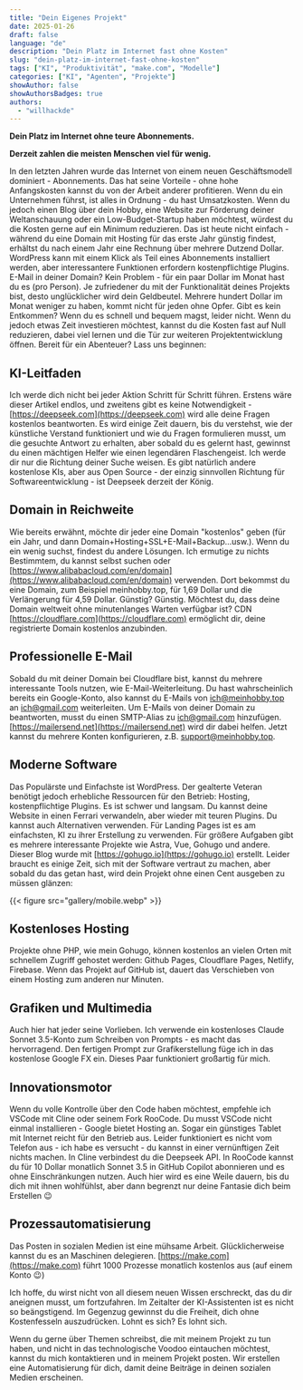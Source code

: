 ```yaml
---
title: "Dein Eigenes Projekt"
date: 2025-01-26
draft: false
language: "de"
description: "Dein Platz im Internet fast ohne Kosten"
slug: "dein-platz-im-internet-fast-ohne-kosten"
tags: ["KI", "Produktivität", "make.com", "Modelle"]
categories: ["KI", "Agenten", "Projekte"]
showAuthor: false
showAuthorsBadges: true
authors:
  - "willhackde"
---
```


**Dein Platz im Internet ohne teure Abonnements.**

**Derzeit zahlen die meisten Menschen viel für wenig.**

In den letzten Jahren wurde das Internet von einem neuen Geschäftsmodell dominiert - Abonnements. Das hat seine Vorteile - ohne hohe Anfangskosten kannst du von der Arbeit anderer profitieren. Wenn du ein Unternehmen führst, ist alles in Ordnung - du hast Umsatzkosten. Wenn du jedoch einen Blog über dein Hobby, eine Website zur Förderung deiner Weltanschauung oder ein Low-Budget-Startup haben möchtest, würdest du die Kosten gerne auf ein Minimum reduzieren. Das ist heute nicht einfach - während du eine Domain mit Hosting für das erste Jahr günstig findest, erhältst du nach einem Jahr eine Rechnung über mehrere Dutzend Dollar. WordPress kann mit einem Klick als Teil eines Abonnements installiert werden, aber interessantere Funktionen erfordern kostenpflichtige Plugins. E-Mail in deiner Domain? Kein Problem - für ein paar Dollar im Monat hast du es (pro Person). Je zufriedener du mit der Funktionalität deines Projekts bist, desto unglücklicher wird dein Geldbeutel. Mehrere hundert Dollar im Monat weniger zu haben, kommt nicht für jeden ohne Opfer. Gibt es kein Entkommen? Wenn du es schnell und bequem magst, leider nicht. Wenn du jedoch etwas Zeit investieren möchtest, kannst du die Kosten fast auf Null reduzieren, dabei viel lernen und die Tür zur weiteren Projektentwicklung öffnen. Bereit für ein Abenteuer? Lass uns beginnen:

## KI-Leitfaden
Ich werde dich nicht bei jeder Aktion Schritt für Schritt führen. Erstens wäre dieser Artikel endlos, und zweitens gibt es keine Notwendigkeit - [https://deepseek.com](https://deepseek.com) wird alle deine Fragen kostenlos beantworten. Es wird einige Zeit dauern, bis du verstehst, wie der künstliche Verstand funktioniert und wie du Fragen formulieren musst, um die gesuchte Antwort zu erhalten, aber sobald du es gelernt hast, gewinnst du einen mächtigen Helfer wie einen legendären Flaschengeist. Ich werde dir nur die Richtung deiner Suche weisen. Es gibt natürlich andere kostenlose KIs, aber aus Open Source - der einzig sinnvollen Richtung für Softwareentwicklung - ist Deepseek derzeit der König.

## Domain in Reichweite
Wie bereits erwähnt, möchte dir jeder eine Domain "kostenlos" geben (für ein Jahr, und dann Domain+Hosting+SSL+E-Mail+Backup...usw.). Wenn du ein wenig suchst, findest du andere Lösungen. Ich ermutige zu nichts Bestimmtem, du kannst selbst suchen oder [https://www.alibabacloud.com/en/domain](https://www.alibabacloud.com/en/domain) verwenden. Dort bekommst du eine Domain, zum Beispiel meinhobby.top, für 1,69 Dollar und die Verlängerung für 4,59 Dollar. Günstig? Günstig. Möchtest du, dass deine Domain weltweit ohne minutenlanges Warten verfügbar ist? CDN [https://cloudflare.com](https://cloudflare.com) ermöglicht dir, deine registrierte Domain kostenlos anzubinden.

## Professionelle E-Mail
Sobald du mit deiner Domain bei Cloudflare bist, kannst du mehrere interessante Tools nutzen, wie E-Mail-Weiterleitung. Du hast wahrscheinlich bereits ein Google-Konto, also kannst du E-Mails von [ich@meinhobby.top](mailto:ich@meinhobby.top) an [ich@gmail.com](mailto:ich@gmail.com) weiterleiten. Um E-Mails von deiner Domain zu beantworten, musst du einen SMTP-Alias zu [ich@gmail.com](mailto:ich@gmail.com) hinzufügen. [https://mailersend.net](https://mailersend.net) wird dir dabei helfen. Jetzt kannst du mehrere Konten konfigurieren, z.B. [support@meinhobby.top](mailto:support@meinhobby.top).

## Moderne Software
Das Populärste und Einfachste ist WordPress. Der gealterte Veteran benötigt jedoch erhebliche Ressourcen für den Betrieb: Hosting, kostenpflichtige Plugins. Es ist schwer und langsam. Du kannst deine Website in einen Ferrari verwandeln, aber wieder mit teuren Plugins. Du kannst auch Alternativen verwenden. Für Landing Pages ist es am einfachsten, KI zu ihrer Erstellung zu verwenden. Für größere Aufgaben gibt es mehrere interessante Projekte wie Astra, Vue, Gohugo und andere. Dieser Blog wurde mit [https://gohugo.io](https://gohugo.io) erstellt. Leider braucht es einige Zeit, sich mit der Software vertraut zu machen, aber sobald du das getan hast, wird dein Projekt ohne einen Cent ausgeben zu müssen glänzen:

{{< figure src="gallery/mobile.webp" >}}

## Kostenloses Hosting
Projekte ohne PHP, wie mein Gohugo, können kostenlos an vielen Orten mit schnellem Zugriff gehostet werden: Github Pages, Cloudflare Pages, Netlify, Firebase. Wenn das Projekt auf GitHub ist, dauert das Verschieben von einem Hosting zum anderen nur Minuten.

## Grafiken und Multimedia
Auch hier hat jeder seine Vorlieben. Ich verwende ein kostenloses Claude Sonnet 3.5-Konto zum Schreiben von Prompts - es macht das hervorragend. Den fertigen Prompt zur Grafikerstellung füge ich in das kostenlose Google FX ein. Dieses Paar funktioniert großartig für mich.

## Innovationsmotor
Wenn du volle Kontrolle über den Code haben möchtest, empfehle ich VSCode mit Cline oder seinem Fork RooCode. Du musst VSCode nicht einmal installieren - Google bietet Hosting an. Sogar ein günstiges Tablet mit Internet reicht für den Betrieb aus. Leider funktioniert es nicht vom Telefon aus - ich habe es versucht - du kannst in einer vernünftigen Zeit nichts machen. In Cline verbindest du die Deepseek API. In RooCode kannst du für 10 Dollar monatlich Sonnet 3.5 in GitHub Copilot abonnieren und es ohne Einschränkungen nutzen. Auch hier wird es eine Weile dauern, bis du dich mit ihnen wohlfühlst, aber dann begrenzt nur deine Fantasie dich beim Erstellen 😉

## Prozessautomatisierung
Das Posten in sozialen Medien ist eine mühsame Arbeit. Glücklicherweise kannst du es an Maschinen delegieren. [https://make.com](https://make.com) führt 1000 Prozesse monatlich kostenlos aus (auf einem Konto 😉)

Ich hoffe, du wirst nicht von all diesem neuen Wissen erschreckt, das du dir aneignen musst, um fortzufahren. Im Zeitalter der KI-Assistenten ist es nicht so beängstigend. Im Gegenzug gewinnst du die Freiheit, dich ohne Kostenfesseln auszudrücken. Lohnt es sich? Es lohnt sich.

Wenn du gerne über Themen schreibst, die mit meinem Projekt zu tun haben, und nicht in das technologische Voodoo eintauchen möchtest, kannst du mich kontaktieren und in meinem Projekt posten. Wir erstellen eine Automatisierung für dich, damit deine Beiträge in deinen sozialen Medien erscheinen.
